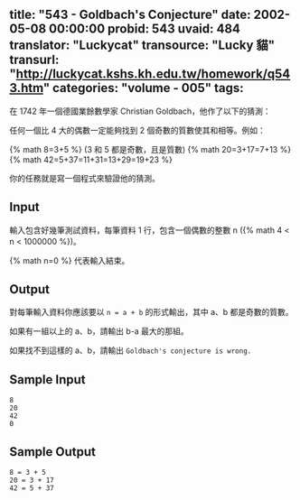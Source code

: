 title: "543 - Goldbach's Conjecture"
date: 2002-05-08 00:00:00
probid: 543
uvaid: 484
translator: "Luckycat"
transource: "Lucky 貓"
transurl: "http://luckycat.kshs.kh.edu.tw/homework/q543.htm"
categories: "volume - 005"
tags:
---

在 1742 年一個德國業餘數學家 Christian Goldbach，他作了以下的猜測：

任何一個比 4 大的偶數一定能夠找到 2 個奇數的質數使其和相等。例如：

{% math 8=3+5 %} (3 和 5 都是奇數，且是質數)
{% math 20=3+17=7+13 %}
{% math 42=5+37=11+31=13+29=19+23 %}

你的任務就是寫一個程式來驗證他的猜測。

## Input ##

輸入包含好幾筆測試資料，每筆資料 1 行，包含一個偶數的整數 n ({% math 4 < n < 1000000 %})。

{% math n=0 %} 代表輸入結束。

## Output ##

對每筆輸入資料你應該要以 `n = a + b` 的形式輸出，其中 a、b 都是奇數的質數。

如果有一組以上的 a、b，請輸出 b-a 最大的那組。

如果找不到這樣的 a、b，請輸出 `Goldbach's conjecture is wrong.`

## Sample Input ##

	8
	20
	42
	0

## Sample Output ##

	8 = 3 + 5
	20 = 3 + 17
	42 = 5 + 37